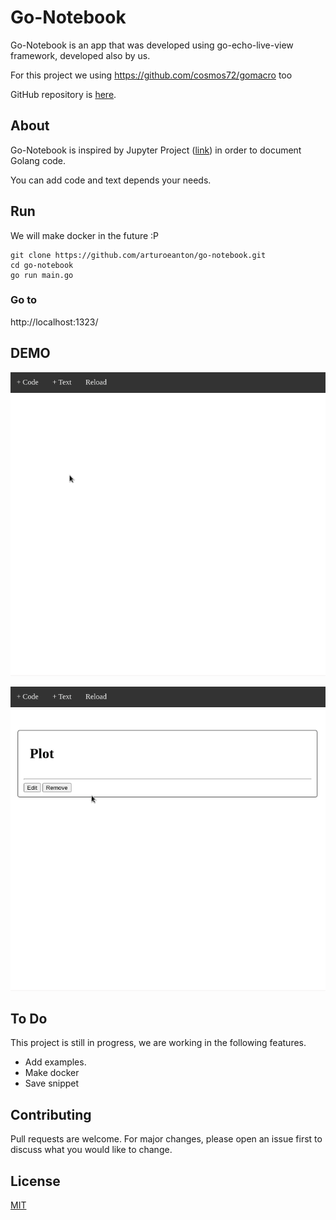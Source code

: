 
# Go-Notebook

Go-Notebook is an app that was developed using go-echo-live-view framework, developed also by us. 

For this project we using https://github.com/cosmos72/gomacro too

GitHub repository is [here](https://github.com/arturoeanton/go-echo-live-view).

## About

Go-Notebook is inspired by Jupyter Project ([link](https://github.com/jupyter/notebook)) in order to document Golang code. 

You can add code and text depends your needs. 

## Run

We will make docker in the future :P

```
git clone https://github.com/arturoeanton/go-notebook.git
cd go-notebook
go run main.go
```
### Go to
http://localhost:1323/


## DEMO

![alt text](https://raw.githubusercontent.com/arturoeanton/go-notebook/main/gonote1.gif)

![alt text](https://raw.githubusercontent.com/arturoeanton/go-notebook/main/gonote2.gif)


## To Do

This project is still in progress, we are working in the following features.
 * Add examples. 
 * Make docker
 * Save snippet

## Contributing
Pull requests are welcome. For major changes, please open an issue first to discuss what you would like to change.

## License
[MIT](https://choosealicense.com/licenses/mit/)
